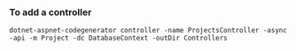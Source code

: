 ### To add a controller
```
dotnet-aspnet-codegenerator controller -name ProjectsController -async -api -m Project -dc DatabaseContext -outDir Controllers
```